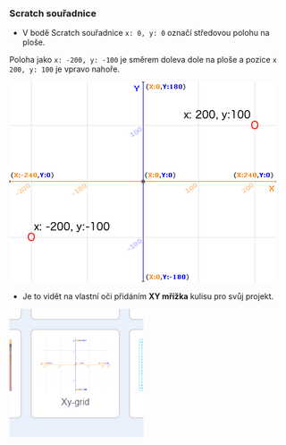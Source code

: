 ### Scratch souřadnice

+ V bodě Scratch souřadnice `x: 0, y: 0` označí středovou polohu na ploše.

Poloha jako `x: -200, y: -100` je směrem doleva dole na ploše a pozice `x 200, y: 100` je vpravo nahoře.

![Souřadnice stupňů](images/coordinates-stage.png)

+ Je to vidět na vlastní oči přidáním **XY mřížka** kulisu pro svůj projekt.

![Souřadnice stupňů](images/coordinates-backdrop.png)